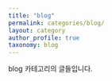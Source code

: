 ```yaml
---
title: "blog"
permalink: categories/blog/
layout: category
author_profile: true
taxonomy: blog
---
```


blog 카테고리의 글들입니다.